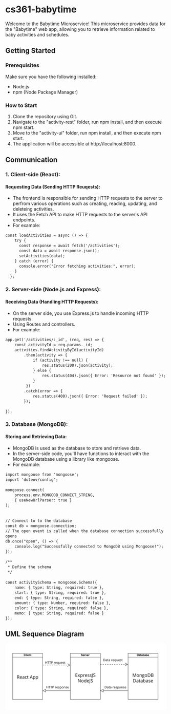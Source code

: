 # cs361-babytime

Welcome to the Babytime Microservice! This microservice provides data for the "Babytime" web app, allowing you to retrieve information related to baby activities and schedules.

## Getting Started

### Prerequisites

Make sure you have the following installed:

- Node.js
- npm (Node Package Manager)

### How to Start
1. Clone the repository using Git.
2. Navigate to the "activity-rest" folder, run npm install, and then execute npm start.
3. Move to the "activity-ui" folder, run npm install, and then execute npm start.
4. The application will be accessible at http://localhost:8000.

## Communication

### 1. Client-side (React):
#### Requesting Data (Sending HTTP Reuqests):
- The frontend is responsible for sending HTTP requests to the server to perfrom various operations such as creating, reading, updating, and deleteing activities.
- It uses the Fetch API to make HTTP requests to the server's API endpoints. 
- For example:
```
const loadActivities = async () => {
    try {
      const response = await fetch('/activities');
      const data = await response.json();
      setActivities(data);
    } catch (error) {
      console.error("Error fetching activities:", error);
    }
  };
```

### 2. Server-side (Node.js and Express):
#### Receiving Data (Handling HTTP Requests):
- On the server side, you use Express.js to handle incoming HTTP requests.
- Using Routes and controllers.
- For example:
```
app.get('/activities/:_id', (req, res) => {
    const activityId = req.params._id;
    activities.findActivityById(activityId)
        .then(activity => { 
            if (activity !== null) {
                res.status(200).json(activity);
            } else {
                res.status(404).json({ Error: 'Resource not found' });
            }         
         })
        .catch(error => {
            res.status(400).json({ Error: 'Request failed' });
        });

});
```

### 3. Database (MongoDB):
#### Storing and Retrieving Data:
- MongoDB is used as the database to store and retrieve data.
- In the server-side code, you'll have functions to interact with the MongoDB database using a library like mongoose.
- For example: 
```
import mongoose from 'mongoose';
import 'dotenv/config';

mongoose.connect(
    process.env.MONGODB_CONNECT_STRING,
    { useNewUrlParser: true }
);


// Connect to to the database
const db = mongoose.connection;
// The open event is called when the database connection successfully opens
db.once("open", () => {
    console.log("Successfully connected to MongoDB using Mongoose!");
});

/**
 * Define the schema
 */

const activitySchema = mongoose.Schema({
    name: { type: String, required: true },
    start: { type: String, required: true },
    end: { type: String, required: false },
    amount: { type: Number, required: false },
    color: { type: String, required: false },
    memo: { type: String, required: false }
});
```
## UML Sequence Diagram
![UML diagram](./uml.png)


